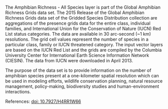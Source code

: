 The Amphibian Richness - All Species layer is part of the Global Amphibian Richness Grids data set. The 2015 Release of the Global Amphibian Richness Grids data set of the Gridded Species Distribution collection are aggregations of the presence grids data for the entire class, individual families, and International Union for the Conservation of Nature (IUCN) Red List status categories. The data are available in 30 arc-second (~1 km) resolutions. The grid cell values represent the number of species in a particular class, family or IUCN threatened category. The input vector layers are based on the IUCN Red List and the grids are compiled by the Columbia University Center for International Earth Science Information Network (CIESIN). The data from IUCN were downloaded in April 2013.

The purpose of the data set is to provide information on the number of amphibian species present at a one-kilometer spatial resolution which can be used in modeling efforts, wildlife conservation planning, natural resource management, policy-making, biodiversity studies and human-environment interactions.

References: [doi: 10.7927/H4RR1W66](https://doi.org/10.7927/H4RR1W66)
